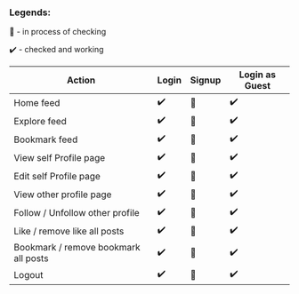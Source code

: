 ### Legends: 
:construction: - in process of checking 


:heavy_check_mark: - checked and working 

| Action | Login | Signup | Login as Guest | 
| --- | --- |  --- |  --- |
| Home feed | :heavy_check_mark:   |  :construction:  | :heavy_check_mark: |
| Explore feed | :heavy_check_mark:   |  :construction:  | :heavy_check_mark: |
| Bookmark feed | :heavy_check_mark:   |  :construction:  | :heavy_check_mark: |
| View self Profile page | :heavy_check_mark:   |  :construction:  | :heavy_check_mark: |
| Edit self Profile page | :heavy_check_mark:   |  :construction:  | :heavy_check_mark: |
| View other profile page | :heavy_check_mark:   |  :construction:  | :heavy_check_mark: |
| Follow / Unfollow other profile | :heavy_check_mark:   |  :construction:  | :heavy_check_mark: |
| Like / remove like all posts | :heavy_check_mark:   |  :construction:  | :heavy_check_mark: |
| Bookmark / remove bookmark all posts | :heavy_check_mark:   |  :construction:  | :heavy_check_mark: |
| Logout | :heavy_check_mark:   |  :construction:  | :heavy_check_mark: |
